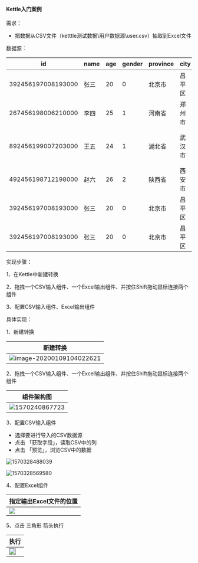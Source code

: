 #### Kettle入门案例

需求：

* 把数据从CSV文件（ketttle测试数据\用户数据源\user.csv）抽取到Excel文件

数据源：

| id                 | name | age  | gender | province | city   | region   | phone       | birthday   | hobby              | 注册时间            |
| ------------------ | ---- | ---- | ------ | -------- | ------ | -------- | ----------- | ---------- | ------------------ | ------------------- |
| 392456197008193000 | 张三 | 20   | 0      | 北京市   | 昌平区 | 回龙观   | 18589407692 | 1970-08-19 | 美食;篮球;足球     | 2018-08-06 09:44:43 |
| 267456198006210000 | 李四 | 25   | 1      | 河南省   | 郑州市 | 郑东新区 | 18681109672 | 1980-06-21 | 音乐;阅读;旅游     | 2017-04-07 09:14:13 |
| 892456199007203000 | 王五 | 24   | 1      | 湖北省   | 武汉市 | 汉阳区   | 18798009102 | 1990-07-20 | 写代码;读代码;算法 | 2016-06-08 07:34:23 |
| 492456198712198000 | 赵六 | 26   | 2      | 陕西省   | 西安市 | 莲湖区   | 18189189195 | 1987-12-19 | 购物;旅游          | 2016-01-09 19:15:53 |
| 392456197008193000 | 张三 | 20   | 0      | 北京市   | 昌平区 | 回龙观   | 18589407692 | 1970-08-19 | 美食;篮球;足球     | 2018-08-06 09:44:43 |
| 392456197008193000 | 张三 | 20   | 0      | 北京市   | 昌平区 | 回龙观   | 18589407692 | 1970-08-19 | 美食;篮球;足球     | 2018-08-06 09:44:43 |



实现步骤：

1、在Kettle中新建转换

2、拖拽一个CSV输入组件、一个Excel输出组件、并按住Shift拖动鼠标连接两个组件

3、配置CSV输入组件、Excel输出组件



具体实现：

1、新建转换

| 新建转换                                                     |
| ------------------------------------------------------------ |
| ![image-20200109104022621](assets/image-20200109104022621.png) |



2、拖拽一个CSV输入组件、一个Excel输出组件、并按住Shift拖动鼠标连接两个组件

| 组件架构图                                 |
| ------------------------------------------ |
| ![1570240867723](assets/1570240867723.png) |



3、配置CSV输入组件

* 选择要进行导入的CSV数据源
* 点击 「获取字段」，读取CSV中的列
* 点击  「预览」，浏览CSV中的数据

![1570328488039](assets/1570328488039.png)

![1570328569580](assets/1570328569580.png)

4、配置Excel组件

| 指定输出Excel文件的位置                             |
| --------------------------------------------------- |
| <img src="assets/1570328608969.png" align="left" /> |



5、点击 三角形 箭头执行

| 执行                                                         |
| ------------------------------------------------------------ |
| <img src="assets/1570328732887.png" align="left" style="border:1px solid #999"/> |


